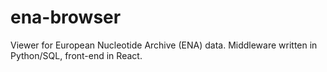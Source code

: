 # ena-browser
Viewer for European Nucleotide Archive (ENA) data. Middleware written in Python/SQL, front-end in React.
